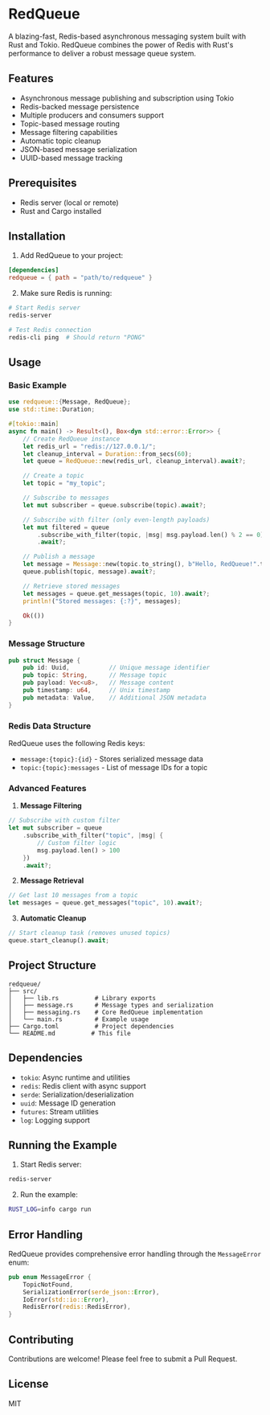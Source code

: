 # RedQueue

A blazing-fast, Redis-based asynchronous messaging system built with Rust and Tokio. RedQueue combines the power of Redis with Rust's performance to deliver a robust message queue system.

## Features

- Asynchronous message publishing and subscription using Tokio
- Redis-backed message persistence
- Multiple producers and consumers support
- Topic-based message routing
- Message filtering capabilities
- Automatic topic cleanup
- JSON-based message serialization
- UUID-based message tracking

## Prerequisites

- Redis server (local or remote)
- Rust and Cargo installed

## Installation

1. Add RedQueue to your project:
```toml
[dependencies]
redqueue = { path = "path/to/redqueue" }
```

2. Make sure Redis is running:
```bash
# Start Redis server
redis-server

# Test Redis connection
redis-cli ping  # Should return "PONG"
```

## Usage

### Basic Example

```rust
use redqueue::{Message, RedQueue};
use std::time::Duration;

#[tokio::main]
async fn main() -> Result<(), Box<dyn std::error::Error>> {
    // Create RedQueue instance
    let redis_url = "redis://127.0.0.1/";
    let cleanup_interval = Duration::from_secs(60);
    let queue = RedQueue::new(redis_url, cleanup_interval).await?;

    // Create a topic
    let topic = "my_topic";

    // Subscribe to messages
    let mut subscriber = queue.subscribe(topic).await?;

    // Subscribe with filter (only even-length payloads)
    let mut filtered = queue
        .subscribe_with_filter(topic, |msg| msg.payload.len() % 2 == 0)
        .await?;

    // Publish a message
    let message = Message::new(topic.to_string(), b"Hello, RedQueue!".to_vec());
    queue.publish(topic, message).await?;

    // Retrieve stored messages
    let messages = queue.get_messages(topic, 10).await?;
    println!("Stored messages: {:?}", messages);

    Ok(())
}
```

### Message Structure

```rust
pub struct Message {
    pub id: Uuid,           // Unique message identifier
    pub topic: String,      // Message topic
    pub payload: Vec<u8>,   // Message content
    pub timestamp: u64,     // Unix timestamp
    pub metadata: Value,    // Additional JSON metadata
}
```

### Redis Data Structure

RedQueue uses the following Redis keys:

- `message:{topic}:{id}` - Stores serialized message data
- `topic:{topic}:messages` - List of message IDs for a topic

### Advanced Features

1. **Message Filtering**
```rust
// Subscribe with custom filter
let mut subscriber = queue
    .subscribe_with_filter("topic", |msg| {
        // Custom filter logic
        msg.payload.len() > 100
    })
    .await?;
```

2. **Message Retrieval**
```rust
// Get last 10 messages from a topic
let messages = queue.get_messages("topic", 10).await?;
```

3. **Automatic Cleanup**
```rust
// Start cleanup task (removes unused topics)
queue.start_cleanup().await;
```

## Project Structure

```
redqueue/
├── src/
│   ├── lib.rs          # Library exports
│   ├── message.rs      # Message types and serialization
│   ├── messaging.rs    # Core RedQueue implementation
│   └── main.rs         # Example usage
├── Cargo.toml          # Project dependencies
└── README.md          # This file
```

## Dependencies

- `tokio`: Async runtime and utilities
- `redis`: Redis client with async support
- `serde`: Serialization/deserialization
- `uuid`: Message ID generation
- `futures`: Stream utilities
- `log`: Logging support

## Running the Example

1. Start Redis server:
```bash
redis-server
```

2. Run the example:
```bash
RUST_LOG=info cargo run
```

## Error Handling

RedQueue provides comprehensive error handling through the `MessageError` enum:

```rust
pub enum MessageError {
    TopicNotFound,
    SerializationError(serde_json::Error),
    IoError(std::io::Error),
    RedisError(redis::RedisError),
}
```

## Contributing

Contributions are welcome! Please feel free to submit a Pull Request.

## License

MIT 